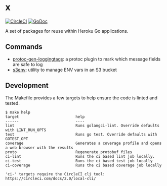 # x

[![CircleCI](https://circleci.com/gh/heroku/x.svg?style=svg)](https://circleci.com/gh/heroku/x)&nbsp;[![GoDoc](https://godoc.org/github.com/heroku/x?status.svg)](http://godoc.org/github.com/heroku/x)

A set of packages for reuse within Heroku Go applications.

## Commands

* [protoc-gen-loggingtags](./cmd/protoc-gen-loggingtags): a protoc plugin to mark which message fields are safe to log
* [s3env](./cmd/s3env): utility to manage ENV vars in an S3 bucket

## Development

The Makefile provides a few targets to help ensure the code is linted and tested.

```console
$ make help
target                         help
------                         ----
lint                           Runs golangci-lint. Override defaults with LINT_RUN_OPTS
test                           Runs go test. Override defaults with GOTEST_OPT
coverage                       Generates a coverage profile and opens a web browser with the results
proto                          Regenerate protobuf files
ci-lint                        Runs the ci based lint job locally.
ci-test                        Runs the ci based test job locally
ci-coverage                    Runs the ci based coverage job locally

'ci-' targets require the CircleCI cli tool: https://circleci.com/docs/2.0/local-cli/
```
